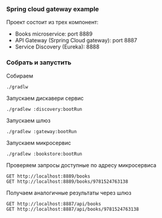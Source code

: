 ### Spring cloud gateway example

Проект состоит из трех компонент:
+ Books microservice: port 8889
+ API Gateway (Srpring Cloud gateway): port 8887
+ Service Discovery (Eureka): 8888

### Собрать и запустить

Собираем
```
./gradlw
```

Запускаем дискавери сервис
```
./gradlew :discovery:bootRun
```

Запускаем шлюз
```
./gradlew :gateway:bootRun
```

Запускаем микросервис
```
./gradlew :bookstore:bootRun
```

Проверяем запросы доступные по адресу микросервиса
```
GET http://localhost:8889/books
GET http://localhost:8889/books/9781524763138
```

Получаем аналогичные результаты через шлюз
```
GET http://localhost:8887/api/books
GET http://localhost:8887/api/books/9781524763138
```
